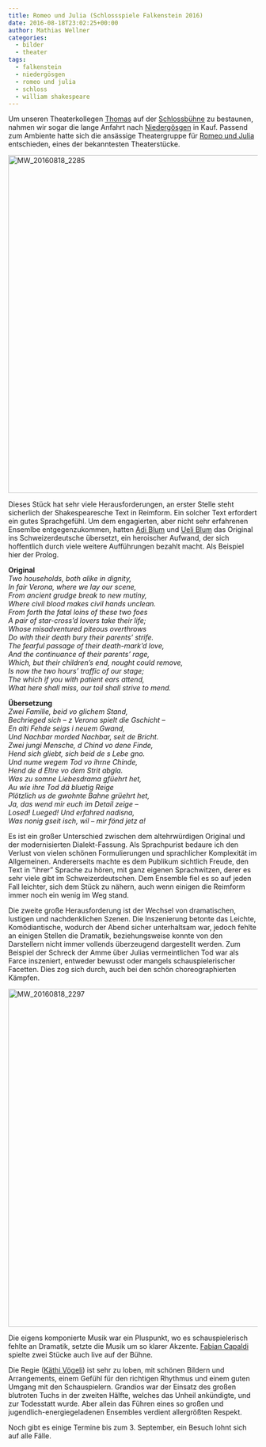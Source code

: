 ```yaml
---
title: Romeo und Julia (Schlossspiele Falkenstein 2016)
date: 2016-08-18T23:02:25+00:00
author: Mathias Wellner
categories:
  - bilder
  - theater
tags:
  - falkenstein
  - niedergösgen
  - romeo und julia
  - schloss
  - william shakespeare
---
```

Um unseren Theaterkollegen <a href="http://dramateure.ch/wordpress/produktionen/das-einzig-wahre/ensemble/#brodie" title="Thomas Wawro als Brodie" target="_blank">Thomas</a> 
auf der <a href="http://www.schlossspiele-falkenstein.ch/" title="Schlossspiele Falkenstein" target="_blank">Schlossbühne</a> zu bestaunen, 
nahmen wir sogar die lange Anfahrt nach <a href="http://www.niedergoesgen.ch/" title="Gemeinde Niedergösgen" target="_blank">Niedergösgen</a> 
in Kauf. Passend zum Ambiente hatte sich die ansässige Theatergruppe für 
<a href="https://de.wikipedia.org/wiki/Romeo_und_Julia" title="Romeo und Julia" target="_blank">Romeo und Julia</a> 
entschieden, eines der bekanntesten Theaterstücke. 

<a data-flickr-embed="true"  href="https://www.flickr.com/photos/mwellner/33153167215/in/dateposted-public/" title="MW_20160818_2285">
  <img src="https://c1.staticflickr.com/1/589/33153167215_483ff42ba9_b.jpg" width="1024" height="683" alt="MW_20160818_2285">
</a>

Dieses Stück hat sehr viele Herausforderungen, an erster Stelle steht sicherlich der Shakespearesche Text in Reimform. 
Ein solcher Text erfordert ein gutes Sprachgefühl. Um dem engagierten, aber nicht sehr erfahrenen Ensemlbe entgegenzukommen, 
hatten <a href="http://adiblum.ch/" title="Adi Blum" target="_blank">Adi Blum</a> und <a href="http://www.ueliblum.ch" title="Ueli Blum" target="_blank">Ueli Blum</a> 
das Original ins Schweizerdeutsche übersetzt, ein heroischer Aufwand, der sich hoffentlich durch viele weitere Aufführungen bezahlt macht. 
Als Beispiel hier der Prolog. 

<strong>Original</strong><br /> 
<em>Two households, both alike in dignity,<br /> 
In fair Verona, where we lay our scene,<br /> 
From ancient grudge break to new mutiny,<br /> 
Where civil blood makes civil hands unclean.<br /> 
From forth the fatal loins of these two foes<br /> 
A pair of star-cross&#8217;d lovers take their life;<br /> 
Whose misadventured piteous overthrows<br /> 
Do with their death bury their parents&#8217; strife.<br /> 
The fearful passage of their death-mark&#8217;d love,<br /> 
And the continuance of their parents&#8217; rage,<br /> 
Which, but their children&#8217;s end, nought could remove,<br /> 
Is now the two hours&#8217; traffic of our stage;<br /> 
The which if you with patient ears attend,<br /> 
What here shall miss, our toil shall strive to mend.</em><br /> 

<strong>Übersetzung</strong><br /> 
<em>Zwei Familie, beid vo glichem Stand,<br /> 
Bechrieged sich &ndash; z Verona spielt die Gschicht &ndash;<br /> 
En alti Fehde seigs i neuem Gwand,<br /> 
Und Nachbar morded Nachbar, seit de Bricht.<br /> 
Zwei jungi Mensche, d Chind vo dene Finde,<br /> 
Hend sich gliebt, sich beid de s Lebe gno.<br /> 
Und nume wegem Tod vo ihrne Chinde,<br /> 
Hend de d Eltre vo dem Strit abgla.<br /> 
Was zu somne Liebesdrama gfüehrt het,<br /> 
Au wie ihre Tod dä bluetig Reige<br /> 
Plötzlich us de gwohnte Bahne grüehrt het,<br /> 
Ja, das wend mir euch im Detail zeige &ndash;<br /> 
Losed! Lueged! Und erfahred nadisna,<br /> 
Was nonig gseit isch, wil &ndash; mir fönd jetz a!</em>

Es ist ein großer Unterschied zwischen dem altehrwürdigen Original und der modernisierten Dialekt-Fassung. Als Sprachpurist bedaure ich den Verlust von vielen schönen Formulierungen und sprachlicher Komplexität im Allgemeinen. Andererseits machte es dem Publikum sichtlich Freude, den Text in &#8220;ihrer&#8221; Sprache zu hören, mit ganz eigenen Sprachwitzen, derer es sehr viele gibt im Schweizerdeutschen. Dem Ensemble fiel es so auf jeden Fall leichter, sich dem Stück zu nähern, auch wenn einigen die Reimform immer noch ein wenig im Weg stand. 

Die zweite große Herausforderung ist der Wechsel von dramatischen, lustigen und nachdenklichen Szenen. Die Inszenierung betonte das Leichte, Komödiantische, wodurch der Abend sicher unterhaltsam war, jedoch fehlte an einigen Stellen die Dramatik, beziehungsweise konnte von den Darstellern nicht immer vollends überzeugend dargestellt werden. Zum Beispiel der Schreck der Amme über Julias vermeintlichen Tod war als Farce inszeniert, entweder bewusst oder mangels schauspielerischer Facetten. Dies zog sich durch, auch bei den schön choreographierten Kämpfen. 

<a data-flickr-embed="true"  href="https://www.flickr.com/photos/mwellner/32770322810/in/dateposted-public/" title="MW_20160818_2297">
  <img src="https://c1.staticflickr.com/4/3861/32770322810_e76a44a1e8_b.jpg" width="1024" height="683" alt="MW_20160818_2297">
</a>
<script async src="//embedr.flickr.com/assets/client-code.js" charset="utf-8"></script>

Die eigens komponierte Musik war ein Pluspunkt, wo es schauspielerisch fehlte an Dramatik, setzte die Musik um so klarer Akzente. <a href="http://www.fabiancapaldi.ch/" title="Fabian Capaldi" target="_blank">Fabian Capaldi</a> spielte zwei Stücke auch live auf der Bühne. 

Die Regie (<a href="http://www.theaterpaedagogik.ch/tp/person.php?ids=534" title="Käthi Vögeli" target="_blank">Käthi Vögeli</a>) ist sehr zu loben, mit schönen Bildern und Arrangements, einem Gefühl für den richtigen Rhythmus und einem guten Umgang mit den Schauspielern. Grandios war der Einsatz des großen blutroten Tuchs in der zweiten Hälfte, welches das Unheil ankündigte, und zur Todesstatt wurde. Aber allein das Führen eines so großen und jugendlich-energiegeladenen Ensembles verdient allergrößten Respekt. 

Noch gibt es einige Termine bis zum 3. September, ein Besuch lohnt sich auf alle Fälle.